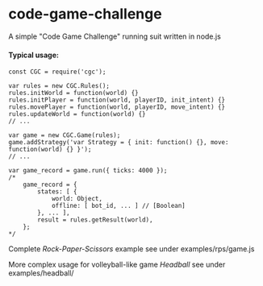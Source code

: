 # code-game-challenge

A simple "Code Game Challenge" running suit written in node.js

#### Typical usage:

```
const CGC = require('cgc');

var rules = new CGC.Rules();
rules.initWorld = function(world) {}
rules.initPlayer = function(world, playerID, init_intent) {}
rules.movePlayer = function(world, playerID, move_intent) {}
rules.updateWorld = function(world) {}
// ...

var game = new CGC.Game(rules);
game.addStrategy('var Strategy = { init: function() {}, move: function(world) {} }');
// ...

var game_record = game.run({ ticks: 4000 });
/*
    game_record = {
        states: [ {
            world: Object,
            offline: [ bot_id, ... ] // [Boolean]
        }, ... ],
        result = rules.getResult(world),
    };
*/
```
Complete *Rock-Paper-Scissors* example see under examples/rps/game.js

More complex usage for volleyball-like game *Headball* see under examples/headball/
